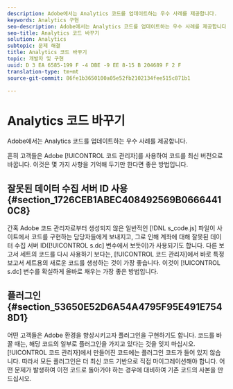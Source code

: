 ```yaml
---
description: Adobe에서는 Analytics 코드를 업데이트하는 우수 사례를 제공합니다.
keywords: Analytics 구현
seo-description: Adobe에서는 Analytics 코드를 업데이트하는 우수 사례를 제공합니다.
seo-title: Analytics 코드 바꾸기
solution: Analytics
subtopic: 문제 해결
title: Analytics 코드 바꾸기
topic: 개발자 및 구현
uuid: D 3 EA 6585-199 F -4 DBE -9 EE 8-15 B 204689 F 2 F
translation-type: tm+mt
source-git-commit: 86fe1b3650100a05e52fb2102134fee515c871b1

---
```



# Analytics 코드 바꾸기

Adobe에서는 Analytics 코드를 업데이트하는 우수 사례를 제공합니다.

흔히 고객들은 Adobe [!UICONTROL 코드 관리자]를 사용하여 코드를 최신 버전으로 바꿉니다. 이것은 몇 가지 사항을 기억해 두기만 한다면 좋은 방법입니다.

## 잘못된 데이터 수집 서버 ID 사용 {#section_1726CEB1ABEC408492569B06664410C8}

간혹 Adobe 코드 관리자로부터 생성되지 않은 일반적인 [!DNL s_code.js] 파일이 사이트에서 코드를 구현하는 담당자들에게 보내지고, 그로 인해 계좌에 대해 잘못된 데이터 수집 서버 ID([!UICONTROL s.dc] 변수에서 보듯이)가 사용되기도 합니다. 다른 보고서 세트의 코드를 다시 사용하기 보다는, [!UICONTROL 코드 관리자]에서 바로 특정 보고서 세트용의 새로운 코드를 생성하는 것이 가장 좋습니다. 이것이 [!UICONTROL s.dc] 변수를 확실하게 올바로 채우는 가장 좋은 방법입니다.

## 플러그인 {#section_53650E52D6A54A4795F95E491E7548D1}

어떤 고객들은 Adobe 환경을 향상시키고자 플러그인을 구현하기도 합니다. 코드를 바꿀 때는, 해당 코드의 일부로 플러그인을 가지고 있다는 것을 잊지 마십시오. [!UICONTROL 코드 관리자]에서 만들어진 코드에는 플러그인 코드가 들어 있지 않습니다. 따라서 모든 플러그인은 더 최신 코드 기반으로 직접 마이그레이션해야 합니다. 어떤 문제가 발생하여 이전 코드로 돌아가야 하는 경우에 대비하여 기존 코드의 사본을 만드십시오.
